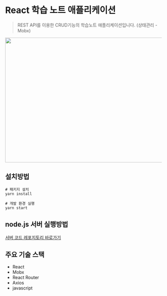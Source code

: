 # React 학습 노트 애플리케이션
> REST API를 이용한 CRUD기능의 학습노트 애플리케이션입니다. (상태관리 - Mobx)

<img src="./src/images/noteapp1.gif" width="600px" height="400px" />


## 설치방법
```
# 패키지 설치
yarn install

# 개발 환경 실행
yarn start
```
## node.js 서버 실행방법
[서버 코드 레포지토리 바로가기][link]

[link]: https://github.com/elisabethyoon/React-NoteApp-server

## 주요 기술 스택
* React
* Mobx
* React Router
* Axios
* javascript
